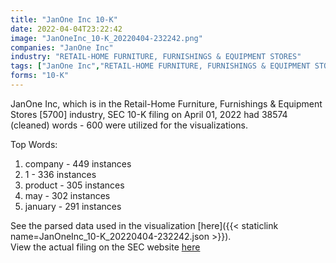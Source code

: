 ```yaml
---
title: "JanOne Inc 10-K"
date: 2022-04-04T23:22:42
image: "JanOneInc_10-K_20220404-232242.png"
companies: "JanOne Inc"
industry: "RETAIL-HOME FURNITURE, FURNISHINGS & EQUIPMENT STORES"
tags: ["JanOne Inc","RETAIL-HOME FURNITURE, FURNISHINGS & EQUIPMENT STORES","04-01-2022","10-K"]
forms: "10-K"
---
```

JanOne Inc, which is in the Retail-Home Furniture, Furnishings & Equipment Stores [5700] industry, SEC 10-K filing on April 01, 2022 had 38574 (cleaned) words - 600 were utilized for the visualizations.

Top Words:
1. company - 449 instances
2. 1 - 336 instances
3. product - 305 instances
4. may - 302 instances
5. january - 291 instances


See the parsed data used in the visualization [here]({{< staticlink name=JanOneInc_10-K_20220404-232242.json >}}).  
View the actual filing on the SEC website [here](https://www.sec.gov/Archives/edgar/data/862861/0000950170-22-005290.txt)